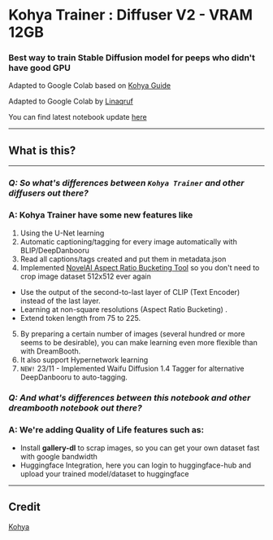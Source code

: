 # Kohya Trainer : Diffuser V2 - VRAM 12GB
### Best way to train Stable Diffusion model for peeps who didn't have good GPU

Adapted to Google Colab based on [Kohya Guide](https://note.com/kohya_ss/n/nbf7ce8d80f29#c9d7ee61-5779-4436-b4e6-9053741c46bb)

Adapted to Google Colab by [Linaqruf](https://github.com/Linaqruf)

You can find latest notebook update [here](https://github.com/Linaqruf/DiffuserV2/blob/main/DiffuserV2%2BScraper.ipynb)

---
## What is this?
---
### **_Q: So what's differences between `Kohya Trainer` and other diffusers out there?_**
### A: **Kohya Trainer** have some new features like
1. Using the U-Net learning
2. Automatic captioning/tagging for every image automatically with BLIP/DeepDanbooru
3. Read all captions/tags created and put them in metadata.json
4. Implemented [NovelAI Aspect Ratio Bucketing Tool](https://github.com/NovelAI/novelai-aspect-ratio-bucketing) so you don't need to crop image dataset 512x512 ever again
- Use the output of the second-to-last layer of CLIP (Text Encoder) instead of the last layer.
- Learning at non-square resolutions (Aspect Ratio Bucketing) .
- Extend token length from 75 to 225.
5. By preparing a certain number of images (several hundred or more seems to be desirable), you can make learning even more flexible than with DreamBooth.
6. It also support Hypernetwork learning
7. `NEW!` 23/11 - Implemented Waifu Diffusion 1.4 Tagger for alternative DeepDanbooru to auto-tagging.

### **_Q: And what's differences between this notebook and other dreambooth notebook out there?_**
### A: We're adding Quality of Life features such as:
- Install **gallery-dl** to scrap images, so you can get your own dataset fast with google bandwidth
- Huggingface Integration, here you can login to huggingface-hub and upload your trained model/dataset to huggingface
---

## Credit
[Kohya](https://twitter.com/kohya_ss)
